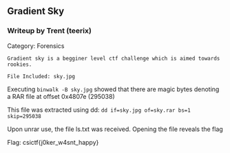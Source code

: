 ## Gradient Sky

### Writeup by Trent (teerix)

Category: Forensics

```
Gradient sky is a begginer level ctf challenge which is aimed towards rookies.

File Included: sky.jpg
```

Executing `binwalk -B sky.jpg` showed that there are magic bytes denoting a RAR file at offset 0x4807e (295038)

This file was extracted using dd: `dd if=sky.jpg of=sky.rar bs=1 skip=295038`

Upon unrar use, the file ls.txt was received. Opening the file reveals the flag


Flag: csictf{j0ker_w4snt_happy}
